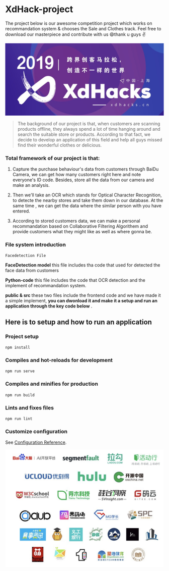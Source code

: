 # XdHack-project
The project below is our awesome competition project which works on recommandation system &amp; chooses the Sale and Clothes track. Feel free to download our masterpiece and contribute with us 😄thank u guys ✌️

![xdhack1](/1.png)

> The background of our project is that, when customers are scanning products offline, they always spend a lot of time hanging around and search the suitable store or products. According to that fact, we decide to develop an application of this field and help all guys missed find their wonderful clothes or delicious.

### Total framework of our project is that:

1. Capture the purchase behaviour's data from customers through BaiDu Camera, we can get how many customers right here and note everyone's ID code. Besides, store all the data from our camera and make an analysis.

2. Then we'll take an OCR which stands for Optical Character Recognition, to detecte the nearby stores and take them down in our database. At the same time , we can get the data where the similar person with you have entered. 

3. According to stored customers data, we can make a personal recommandation based on Collaborative Filtering Algorithem and provide customers what they might like as well as where gonna be. 

### File system introduction

```
Facedetection File
```

**FaceDetection model** this file includes tha code that used for detected the face data from customers 

**Python-code** this file includes the code that OCR detection and the implement of recommandation system.

**public & src** these two files include the frontend code and we have made it a simple implement, **you can dwonload it and make it a setup and run an application through the key code below** .


## Here is to setup and how to run an application

### Project setup
```
npm install
```

### Compiles and hot-reloads for development
```
npm run serve
```

### Compiles and minifies for production
```
npm run build
```

### Lints and fixes files
```
npm run lint
```

### Customize configuration
See [Configuration Reference](https://cli.vuejs.org/config/).

![xdhack2](./2.png)
